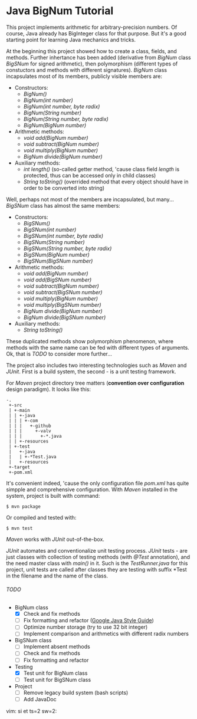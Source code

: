 # Java BigNum Tutorial

This project implements arithmetic for arbitrary-precision numbers. Of course, Java already has BigInteger class for that purpose. But it's a good starting point for learning Java mechanics and tricks.

At the beginning this project showed how to create a class, fields, and methods. Further inhertance has been added (derivative from *BigNum* class *BigSNum* for signed arithmetic), then polymorphism (different types of constuctors and methods with different signatures). *BigNum* class incapsulates most of its members, publicly visible members are:

- Constructors:
  - *BigNum()*
  - *BigNum(int number)*
  - *BigNum(int number, byte radix)*
  - *BigNum(String number)*
  - *BigNum(String number, byte radix)*
  - *BigNum(BigNum number)*
- Arithmetic methods:
  - *void add(BigNum number)*
  - *void subtract(BigNum number)*
  - *void multiply(BigNum number)*
  - *BigNum divide(BigNum number)*
- Auxiliary methods:
  - *int length()* (so-called getter method, 'cause class field *length* is protected, thus can be accessed only in child classes)
  - *String toString()* (overrided method that every object should have in order to be converted into string)

Well, perhaps not most of the members are incapsulated, but many... *BigSNum* class has almost the same members:

- Constructors:
  - *BigSNum()*
  - *BigSNum(int number)*
  - *BigSNum(int number, byte radix)*
  - *BigSNum(String number)*
  - *BigSNum(String number, byte radix)*
  - *BigSNum(BigNum number)*
  - *BigSNum(BigSNum number)*
- Arithmetic methods:
  - *void add(BigNum number)*
  - *void add(BigSNum number)*
  - *void subtract(BigNum number)*
  - *void subtract(BigSNum number)*
  - *void multiply(BigNum number)*
  - *void multiply(BigSNum number)*
  - *BigNum divide(BigNum number)*
  - *BigNum divide(BigSNum number)*
- Auxiliary methods:
  - *String toString()*

These duplicated methods show polymorphism phenomenon, where methods with the same name can be fed with different types of arguments.
Ok, that is *TODO* to consider more further...

The project also includes two interesting technologies such as *Maven* and *JUnit*. First is a build system, the second - is a unit testing framework.

For *Maven* project directory tree matters (**convention over configuration** design paradigm). It looks like this:

```
-.
 +-src
 | +-main
 | | +-java
 | | | +-com
 | | |   +-github
 | | |     +-valv
 | | |       +-*.java
 | | +-resources
 | +-test
 |   +-java
 |   | +-*Test.java
 |   +-resources
 +-target
 +-pom.xml
```

It's convenient indeed, 'cause the only configuration file *pom.xml* has quite simpple and comprehensive configuration. With *Maven* installed in the system, project is built with command:

```
$ mvn package

```

Or compiled and tested with:

```
$ mvn test

```
*Maven* works with *JUnit* out-of-the-box.

*JUnit* automates and conventionalize unit testing process. *JUnit* tests - are just classes with collection of testing methods (with *@Test* annotation), and the need master class with *main()* in it. Such is the *TestRunner.java* for this project, unit tests are called after classes they are testing with suffix *Test in the filename and the name of the class.

###### TODO

- BigNum class
  - [x] Check and fix methods
  - [ ] Fix formatting and refactor ([Google Java Style Guide](https://google.github.io/styleguide/javaguide.html))
  - [ ] Optimize number storage (try to use 32 bit integer)
  - [ ] Implement comparison and arithmetics with different radix numbers
- BigSNum class
  - [ ] Implement absent methods
  - [ ] Check and fix methods
  - [ ] Fix formatting and refactor
- Testing
  - [x] Test unit for BigNum class
  - [ ] Test unit for BigSNum class
- Project
  - [ ] Remove legacy build system (bash scripts)
  - [ ] Add JavaDoc

vim: si et ts=2 sw=2:
